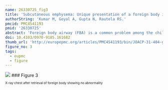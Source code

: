 ```yaml
---
name: 26330725_fig3
title: 'Subcutaneous emphysema: Unique presentation of a foreign body in the airway.'
authorString: 'Kumar M, Goyal A, Gupta N, Rautela RS.'
pmcid: PMC4541193
pmid: '26330725'
abstract: 'Foreign body airway (FBA) is a common problem among the children. Variable presentation makes it difficult to diagnose a case of FBA, particularly, when no definite history of aspiration is available. Subcutaneous emphysema (SCE) and pneumomediastinum are rare presentations. We report a case of FBA who presented with SCE without any history of aspiration. A 3-year-old female child was admitted with respiratory distress, fever and SCE over the right side of chest, neck and face. Initially, she was diagnosed as a case of pneumonitis with barotrauma. X-ray of the chest revealed SCE with pneumomediastinum without pneumothorax. Diagnostic bronchoscopy with rigid ventilating bronchoscope was done under general anesthesia. A plastic foreign body with sharp projections embedded in the mucosa was detected and retrieved from right main bronchus. Postoperatively SCE regressed gradually.'
doi: 10.4103/0970-9185.161682
thumb_url: 'http://europepmc.org/articles/PMC4541193/bin/JOACP-31-404-g003.gif'
figure_no: 3
tags:
  - eupmc
  - figure
---
```

<img src='http://europepmc.org/articles/PMC4541193/bin/JOACP-31-404-g003.jpg' style='max-height: 300px'>
### Figure 3
<p style='font-size: 10px;'>X-ray chest after retrieval of foreign body showing no abnormality</p>
